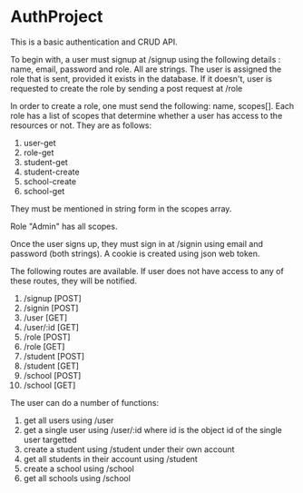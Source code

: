 # AuthProject
 This is a basic authentication and CRUD API.

To begin with, a user must signup at /signup using the following details : name, email, password and role. All are strings.
The user is assigned the role that is sent, provided it exists in the database. If it doesn't, user is requested to create the role by sending a post request at /role

In order to create a role, one must send the following: name, scopes[].
Each role has a list of scopes that determine whether a user has access to the resources or not. They are as follows:
1) user-get
2) role-get
3) student-get
4) student-create
5) school-create
6) school-get 

They must be mentioned in string form in the scopes array. 

Role "Admin" has all scopes.

Once the user signs up, they must sign in at /signin using email and password (both strings). A cookie is created using json web token.

The following routes are available. If user does not have access to any of these routes, they will be notified.
1) /signup [POST]
2) /signin [POST]
3) /user [GET]
4) /user/:id [GET]
5) /role [POST]
6) /role [GET]
7) /student [POST]
8) /student [GET]
9) /school [POST]
10) /school [GET]

The user can do a number of functions:
1) get all users using /user
2) get a single user using /user/:id where id is the object id of the single user targetted
3) create a student using /student under their own account
4) get all students in their account using /student
5) create a school using /school
6) get all schools using /school

